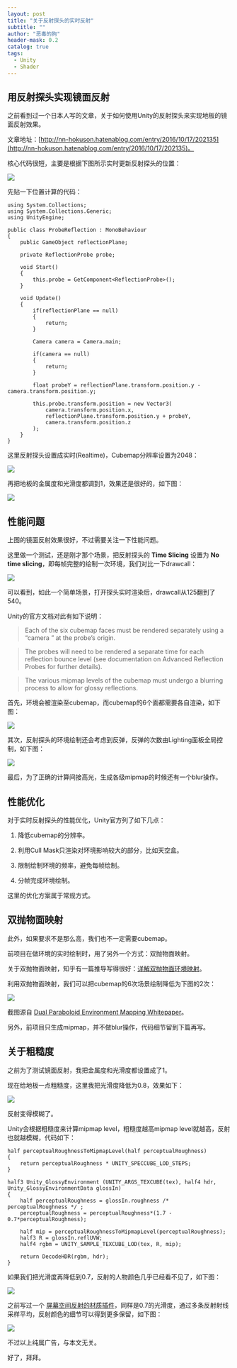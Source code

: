 ```yaml
---
layout: post
title: "关于反射探头的实时反射"
subtitle: ""
author: "恶毒的狗"
header-mask: 0.2
catalog: true
tags:
  - Unity
  - Shader
---
```


## 用反射探头实现镜面反射

之前看到过一个日本人写的文章，关于如何使用Unity的反射探头来实现地板的镜面反射效果。

文章地址：[http://nn-hokuson.hatenablog.com/entry/2016/10/17/202135](http://nn-hokuson.hatenablog.com/entry/2016/10/17/202135)。

核心代码很短，主要是根据下图所示实时更新反射探头的位置：

![](/img/probe-reflection/screenshot1.png)

先贴一下位置计算的代码：

```
using System.Collections;
using System.Collections.Generic;
using UnityEngine;

public class ProbeReflection : MonoBehaviour
{
    public GameObject reflectionPlane;

    private ReflectionProbe probe;

    void Start()
    {
        this.probe = GetComponent<ReflectionProbe>();
    }

    void Update()
    {
        if(reflectionPlane == null)
        {
            return;
        }

        Camera camera = Camera.main;

        if(camera == null)
        {
            return;
        }

        float probeY = reflectionPlane.transform.position.y - camera.transform.position.y;

        this.probe.transform.position = new Vector3(
            camera.transform.position.x,
            reflectionPlane.transform.position.y + probeY,
            camera.transform.position.z
        );
    }
}
```

这里反射探头设置成实时(Realtime)，Cubemap分辨率设置为2048：

![](/img/probe-reflection/screenshot2.png)

再把地板的金属度和光滑度都调到1，效果还是很好的，如下图：

![](/img/probe-reflection/screenshot3.png)

## 性能问题

上图的镜面反射效果很好，不过需要关注一下性能问题。

这里做一个测试，还是刚才那个场景，把反射探头的 **Time Slicing** 设置为 **No time slicing**，即每帧完整的绘制一次环境，我们对比一下drawcall：

![](/img/probe-reflection/screenshot4.png)

可以看到，如此一个简单场景，打开探头实时渲染后，drawcall从125翻到了540。

Unity的官方文档对此有如下说明：

> Each of the six cubemap faces must be rendered separately using a “camera
” at the probe’s origin.

> The probes will need to be rendered a separate time for each reflection bounce level (see documentation on Advanced Reflection Probes for further details).

> The various mipmap levels of the cubemap must undergo a blurring process to allow for glossy reflections.

首先，环境会被渲染至cubemap，而cubemap的6个面都需要各自渲染，如下图：

![](/img/probe-reflection/screenshot5.png)

其次，反射探头的环境绘制还会考虑到反弹，反弹的次数由Lighting面板全局控制，如下图：

![](/img/probe-reflection/screenshot6.png)

最后，为了正确的计算间接高光，生成各级mipmap的时候还有一个blur操作。

## 性能优化

对于实时反射探头的性能优化，Unity官方列了如下几点：

1. 降低cubemap的分辨率。

2. 利用Cull Mask只渲染对环境影响较大的部分，比如天空盒。

3. 限制绘制环境的频率，避免每帧绘制。

4. 分帧完成环境绘制。

这里的优化方案属于常规方式。

## 双抛物面映射

此外，如果要求不是那么高，我们也不一定需要cubemap。

前项目在做环境的实时绘制时，用了另外一个方式：双抛物面映射。

关于双抛物面映射，知乎有一篇推导写得很好：[详解双抛物面环境映射](https://zhuanlan.zhihu.com/p/40784734)。

利用双抛物面映射，我们可以把cubemap的6次场景绘制降低为下图的2次：

![](/img/probe-reflection/screenshot7.png)

截图源自 [Dual Paraboloid Environment Mapping
Whitepaper](http://cdn.imgtec.com/sdk-documentation/Dual+Paraboloid+Environment+Mapping.Whitepaper.pdf)。

另外，前项目只生成mipmap，并不做blur操作，代码细节留到下篇再写。

## 关于粗糙度

之前为了测试镜面反射，我把金属度和光滑度都设置成了1。

现在给地板一点粗糙度，这里我把光滑度降低为0.8，效果如下：

![](/img/probe-reflection/screenshot8.png)

反射变得模糊了。

Unity会根据粗糙度来计算mipmap level，粗糙度越高mipmap level就越高，反射也就越模糊，代码如下：

```
half perceptualRoughnessToMipmapLevel(half perceptualRoughness)
{
    return perceptualRoughness * UNITY_SPECCUBE_LOD_STEPS; 
}

half3 Unity_GlossyEnvironment (UNITY_ARGS_TEXCUBE(tex), half4 hdr, Unity_GlossyEnvironmentData glossIn)
{
    half perceptualRoughness = glossIn.roughness /* perceptualRoughness */ ;
    perceptualRoughness = perceptualRoughness*(1.7 - 0.7*perceptualRoughness); 

    half mip = perceptualRoughnessToMipmapLevel(perceptualRoughness);
    half3 R = glossIn.reflUVW;
    half4 rgbm = UNITY_SAMPLE_TEXCUBE_LOD(tex, R, mip);

    return DecodeHDR(rgbm, hdr);
}
```

如果我们把光滑度再降低到0.7，反射的人物颜色几乎已经看不见了，如下图： 

![](/img/probe-reflection/screenshot9.png)

之前写过一个 [屏幕空间反射的材质插件](https://assetstore.unity.com/packages/vfx/shaders/forward-ssr-floor-165465?aid=1101l85Tr&utm_source=aff)，同样是0.7的光滑度，通过多条反射射线采样平均，反射颜色的细节可以得到更多保留，如下图：

![](/img/probe-reflection/screenshot10.png)

不过以上纯属广告，与本文无关。

好了，拜拜。





























































































































































































































